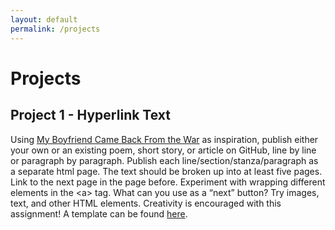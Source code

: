```yaml
---
layout: default
permalink: /projects
---
```


# Projects

## Project 1 - Hyperlink Text

Using [My Boyfriend Came Back From the War](http://www.teleportacia.org/war/) as inspiration, publish either your own or an existing poem, short story, or article on GitHub, line by line or paragraph by paragraph. Publish each line/section/stanza/paragraph as a separate html page. The text should be broken up into at least five pages. Link to the next page in the page before. Experiment with wrapping different elements in the \<a\> tag. What can you use as a “next” button? Try images, text, and other HTML elements. Creativity is encouraged with this assignment! A template can be found [here](https://github.com/wdbasics/assignment_1_template).


